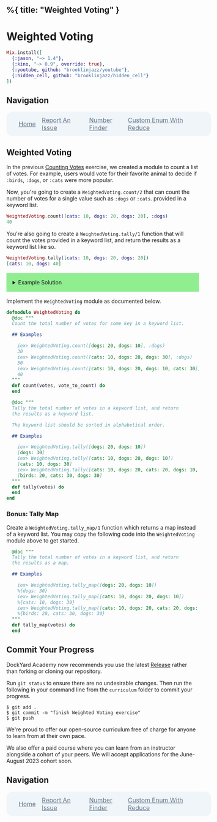%{
  title: "Weighted Voting"
}
---
# Weighted Voting

```elixir
Mix.install([
  {:jason, "~> 1.4"},
  {:kino, "~> 0.9", override: true},
  {:youtube, github: "brooklinjazz/youtube"},
  {:hidden_cell, github: "brooklinjazz/hidden_cell"}
])
```

## Navigation

<div style="display: flex; align-items: center; width: 100%; justify-content: space-between; font-size: 1rem; color: #61758a; background-color: #f0f5f9; height: 4rem; padding: 0 1rem; border-radius: 1rem;">
<div style="display: flex;">
<i class="ri-home-fill"></i>
<a style="display: flex; color: #61758a; margin-left: 1rem;" href="../start.livemd">Home</a>
</div>
<div style="display: flex;">
<i class="ri-bug-fill"></i>
<a style="display: flex; color: #61758a; margin-left: 1rem;" href="https://github.com/DockYard-Academy/curriculum/issues/new?assignees=&labels=&template=issue.md&title=Weighted Voting">Report An Issue</a>
</div>
<div style="display: flex;">
<i class="ri-arrow-left-fill"></i>
<a style="display: flex; color: #61758a; margin-left: 1rem;" href="../exercises/number_finder.livemd">Number Finder</a>
</div>
<div style="display: flex;">
<a style="display: flex; color: #61758a; margin-right: 1rem;" href="../exercises/custom_enum_with_reduce.livemd">Custom Enum With Reduce</a>
<i class="ri-arrow-right-fill"></i>
</div>
</div>

## Weighted Voting

In the previous [Counting Votes](./counting_votes.livemd) exercise, we created a module to count a list of votes. For example, users would vote for their favorite animal to decide if `:birds`, `:dogs`, or `:cats` were more popular.

Now, you're going to create a `WeightedVoting.count/2` that can count the number of votes for a single value such as `:dogs` or `:cats`. provided in a keyword list.

<!-- livebook:{"force_markdown":true} -->

```elixir
WeightedVoting.count([cats: 10, dogs: 20, dogs: 20], :dogs)
40
```

You're also going to create a `WeightedVoting.tally/1` function that will count the votes provided in a keyword list, and return the results as a keyword list like so.

<!-- livebook:{"force_markdown":true} -->

```elixir
WeightedVoting.tally([cats: 10, dogs: 20, dogs: 20])
[cats: 10, dogs: 40]
```

<details style="background-color: lightgreen; padding: 1rem; margin: 1rem 0;">
<summary>Example Solution</summary>

```elixir
defmodule WeightedVoting do
  def count(votes, vote_to_count) do
    Enum.reduce(votes, 0, fn {key, value}, acc ->
      if key == vote_to_count do
        acc + value
      else
        acc
      end
    end)
  end

  def tally(votes) do
    Enum.reduce(votes, [], fn {key, vote_count}, acc ->
      Keyword.update(acc, key, vote_count, fn existing_value ->
        existing_value + vote_count
      end)
    end)
  end

  def tally_map(votes) do
    Enum.reduce(votes, %{}, fn {key, vote_count}, acc ->
      Map.update(acc, key, vote_count, fn existing_value ->
        existing_value + vote_count
      end)
    end)
  end
end
```

</details>

Implement the `WeightedVoting` module as documented below.

```elixir
defmodule WeightedVoting do
  @doc """
  Count the total number of votes for some key in a keyword list.

  ## Examples

    iex> WeightedVoting.count([dogs: 20, dogs: 10], :dogs)
    30
    iex> WeightedVoting.count([cats: 10, dogs: 20, dogs: 30], :dogs)
    50
    iex> WeightedVoting.count([cats: 10, dogs: 20, dogs: 10, cats: 30], :cats)
    40
  """
  def count(votes, vote_to_count) do
  end

  @doc """
  Tally the total number of votes in a keyword list, and return
  the results as a keyword list.

  The keyword list should be sorted in alphabetical order.

  ## Examples

    iex> WeightedVoting.tally([dogs: 20, dogs: 10])
    [dogs: 30]
    iex> WeightedVoting.tally([cats: 10, dogs: 20, dogs: 10])
    [cats: 10, dogs: 30]
    iex> WeightedVoting.tally([cats: 10, dogs: 20, cats: 20, dogs: 10, birds: 20])
    [birds: 20, cats: 30, dogs: 30]
  """
  def tally(votes) do
  end
end
```

### Bonus: Tally Map

Create a `WeightedVoting.tally_map/1` function which returns a map instead of a keyword list.
You may copy the following code into the `WeightedVoting` module above to get started.

<!-- livebook:{"force_markdown":true} -->

```elixir
  @doc """
  Tally the total number of votes in a keyword list, and return
  the results as a map.

  ## Examples

    iex> WeightedVoting.tally_map([dogs: 20, dogs: 10])
    %{dogs: 30}
    iex> WeightedVoting.tally_map([cats: 10, dogs: 20, dogs: 10])
    %{cats: 10, dogs: 30}
    iex> WeightedVoting.tally_map([cats: 10, dogs: 20, cats: 20, dogs: 10, birds: 20])
    %{birds: 20, cats: 30, dogs: 30}
  """
  def tally_map(votes) do
  end
```

## Commit Your Progress

DockYard Academy now recommends you use the latest [Release](https://github.com/DockYard-Academy/curriculum/releases) rather than forking or cloning our repository.

Run `git status` to ensure there are no undesirable changes.
Then run the following in your command line from the `curriculum` folder to commit your progress.

```
$ git add .
$ git commit -m "finish Weighted Voting exercise"
$ git push
```

We're proud to offer our open-source curriculum free of charge for anyone to learn from at their own pace.

We also offer a paid course where you can learn from an instructor alongside a cohort of your peers.
We will accept applications for the June-August 2023 cohort soon.

## Navigation

<div style="display: flex; align-items: center; width: 100%; justify-content: space-between; font-size: 1rem; color: #61758a; background-color: #f0f5f9; height: 4rem; padding: 0 1rem; border-radius: 1rem;">
<div style="display: flex;">
<i class="ri-home-fill"></i>
<a style="display: flex; color: #61758a; margin-left: 1rem;" href="../start.livemd">Home</a>
</div>
<div style="display: flex;">
<i class="ri-bug-fill"></i>
<a style="display: flex; color: #61758a; margin-left: 1rem;" href="https://github.com/DockYard-Academy/curriculum/issues/new?assignees=&labels=&template=issue.md&title=Weighted Voting">Report An Issue</a>
</div>
<div style="display: flex;">
<i class="ri-arrow-left-fill"></i>
<a style="display: flex; color: #61758a; margin-left: 1rem;" href="../exercises/number_finder.livemd">Number Finder</a>
</div>
<div style="display: flex;">
<a style="display: flex; color: #61758a; margin-right: 1rem;" href="../exercises/custom_enum_with_reduce.livemd">Custom Enum With Reduce</a>
<i class="ri-arrow-right-fill"></i>
</div>
</div>

